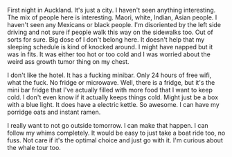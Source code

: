 First night in Auckland. It's just a city. I haven't seen anything interesting. The mix of people here is interesting. Maori, white, Indian, Asian people. I haven't seen any Mexicans or black people. I'm disoriented by the left side driving and not sure if people walk this way on the sidewalks too. Out of sorts for sure. Big dose of I don't belong here. It doesn't help that my sleeping schedule is kind of knocked around. I might have napped but it was in fits. It was either too hot or too cold and I was worried about the weird ass growth tumor thing on my chest.

I don't like the hotel. It has a fucking minibar. Only 24 hours of free wifi, what the fuck. No fridge or microwave. Well, there is a fridge, but it's the mini bar fridge that I've actually filled with more food that I want to keep cold. I don't even know if it actually keeps things cold. Might just be a box with a blue light. It does have a electric kettle. So awesome. I can have my porridge oats and instant ramen.

I really want to not go outside tomorrow. I can make that happen. I can follow my whims completely. It would be easy to just take a boat ride too, no fuss. Not care if it's the optimal choice and just go with it. I'm curious about the whale tour too.
